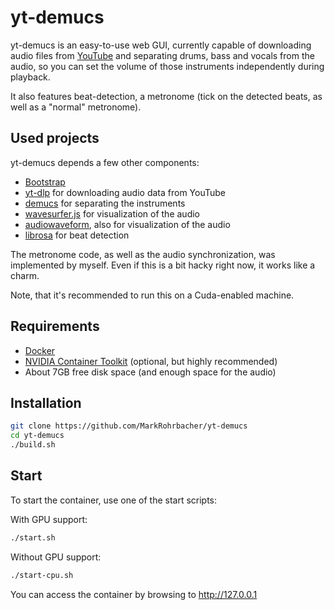 # yt-demucs

yt-demucs is an easy-to-use web GUI, currently capable of downloading audio files
from [YouTube](https://youtube.com) and separating drums, bass and vocals from the audio,
so you can set the volume of those instruments independently during playback.

It also features beat-detection, a metronome (tick on the detected beats, as well as a "normal"
metronome).

## Used projects

yt-demucs depends a few other components:

- [Bootstrap](https://getbootstrap.com)
- [yt-dlp](https://github.com/yt-dlp/yt-dlp) for downloading audio data from YouTube
- [demucs](https://github.com/adefossez/demucs) for separating the instruments
- [wavesurfer.js](https://github.com/katspaugh/wavesurfer.js) for visualization of the audio
- [audiowaveform](https://github.com/bbc/audiowaveform), also for visualization of the audio
- [librosa](https://librosa.org) for beat detection

The metronome code, as well as the audio synchronization, was implemented by myself.
Even if this is a bit hacky right now, it works like a charm.

Note, that it's recommended to run this on a Cuda-enabled machine.

## Requirements

- [Docker](https://docker.io)
- [NVIDIA Container Toolkit](https://github.com/NVIDIA/nvidia-container-toolkit) (optional, but highly recommended)
- About 7GB free disk space (and enough space for the audio)

## Installation

```bash
git clone https://github.com/MarkRohrbacher/yt-demucs
cd yt-demucs
./build.sh
```

## Start

To start the container, use one of the start scripts:

With GPU support:
```bash
./start.sh
```

Without GPU support:
```bash
./start-cpu.sh
```

You can access the container by browsing to http://127.0.0.1



